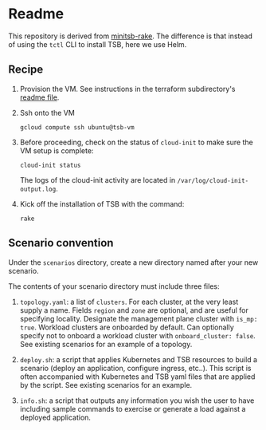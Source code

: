 # Readme

This repository is derived from [minitsb-rake](https://github.com/eitansuez/minitsb-rake).
The difference is that instead of using the `tctl` CLI to install TSB, here we use Helm.

## Recipe

1. Provision the VM.  See instructions in the terraform subdirectory's [readme file](terraform/readme.md).

1. Ssh onto the VM

    ```shell
    gcloud compute ssh ubuntu@tsb-vm
    ```

1. Before proceeding, check on the status of `cloud-init` to make sure the VM setup is complete:

     ```shell
     cloud-init status
     ```

    The logs of the cloud-init activity are located in `/var/log/cloud-init-output.log`.

1. Kick off the installation of TSB with the command:

     ```shell
     rake
     ```

## Scenario convention

Under the `scenarios` directory, create a new directory named after your new scenario.

The contents of your scenario directory must include three files:

1. `topology.yaml`: a list of `clusters`.  For each cluster, at the very least supply a name.  Fields `region` and `zone` are optional, and are useful for specifying locality.  Designate the management plane cluster with `is_mp: true`.  Workload clusters are onboarded by default.  Can optionally specify not to onboard a workload cluster with `onboard_cluster: false`.  See existing scenarios for an example of a topology.

1. `deploy.sh`: a script that applies Kubernetes and TSB resources to build a scenario (deploy an application, configure ingress, etc..).  This script is often accompanied with Kubernetes and TSB yaml files that are applied by the script.  See existing scenarios for an example.

1. `info.sh`: a script that outputs any information you wish the user to have including sample commands to exercise or generate a load against a deployed application.
